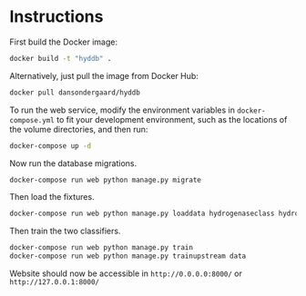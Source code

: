 # Instructions

First build the Docker image:

```bash
docker build -t "hyddb" .
```

Alternatively, just pull the image from Docker Hub:

```bash
docker pull dansondergaard/hyddb
```

To run the web service, modify the environment variables in
`docker-compose.yml` to fit your development environment, such as the locations of the volume directories, and then run:

```bash
docker-compose up -d
```

Now run the database migrations.

```bash
docker-compose run web python manage.py migrate
```

Then load the fixtures.

```bash
docker-compose run web python manage.py loaddata hydrogenaseclass hydrogenasesequence
```

Then train the two classifiers.

```bash
docker-compose run web python manage.py train
docker-compose run web python manage.py trainupstream data
```

Website should now be accessible in `http://0.0.0.0:8000/` or `http://127.0.0.1:8000/`
